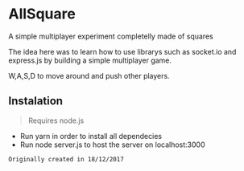 # AllSquare
A simple multiplayer experiment completelly made of squares

The idea here was to learn how to use librarys such as socket.io and express.js by building a simple multiplayer game.

W,A,S,D to move around and push other players.

## Instalation

> Requires node.js

- Run yarn in order to install all dependecies
- Run node server.js to host the server on localhost:3000


`Originally created in 18/12/2017`
